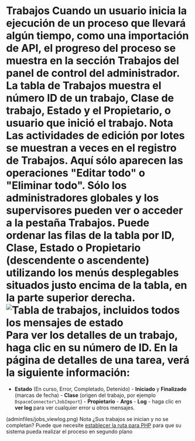 # Trabajos Cuando un usuario inicia la ejecución de un proceso que llevará algún tiempo, como una importación de API, el progreso del proceso se muestra en la sección **Trabajos** del panel de control del administrador. La tabla de Trabajos muestra el número **ID** de un trabajo, **Clase** de trabajo, **Estado** y el **Propietario**, o usuario que inició el trabajo. Nota Las actividades de edición por lotes se muestran a veces en el registro de Trabajos. Aquí sólo aparecen las operaciones "Editar todo" o "Eliminar todo". Sólo los administradores globales y los supervisores pueden ver o acceder a la pestaña Trabajos. Puede ordenar las filas de la tabla por ID, Clase, Estado o Propietario (descendente o ascendente) utilizando los menús desplegables situados justo encima de la tabla, en la parte superior derecha. ![Tabla de trabajos, incluidos todos los mensajes de estado](adminfiles/jobstable.png) Para ver los detalles de un trabajo, haga clic en su número de ID. En la página de detalles de una tarea, verá la siguiente información: 

- **Estado** (En curso, Error, Completado, Detenido) - **Iniciado** y **Finalizado** (marcas de fecha) - **Clase** (origen del trabajo, por ejemplo `DspaceConnector\JobImport`) - **Propietario** - **Args** - **Log** - haga clic en **ver log** para ver cualquier error u otros mensajes. 

(adminfiles/jobs_viewlog.png) Nota ¿Sus trabajos se inician y no se completan? Puede que necesite [establecer la ruta para PHP](../configuration.md#php-path) para que su sistema pueda realizar el proceso en segundo plano